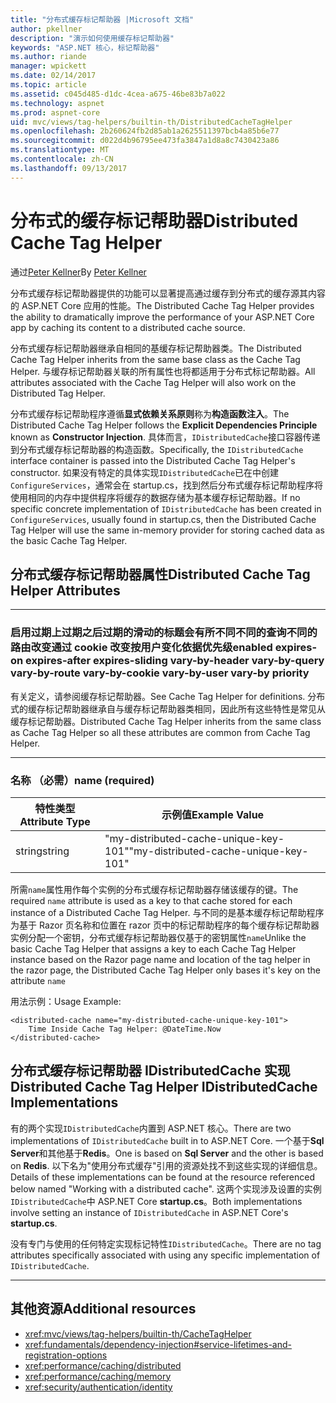 ```yaml
---
title: "分布式缓存标记帮助器 |Microsoft 文档"
author: pkellner
description: "演示如何使用缓存标记帮助器"
keywords: "ASP.NET 核心，标记帮助器"
ms.author: riande
manager: wpickett
ms.date: 02/14/2017
ms.topic: article
ms.assetid: c045d485-d1dc-4cea-a675-46be83b7a022
ms.technology: aspnet
ms.prod: aspnet-core
uid: mvc/views/tag-helpers/builtin-th/DistributedCacheTagHelper
ms.openlocfilehash: 2b260624fb2d85ab1a2625511397bcb4a85b6e77
ms.sourcegitcommit: d022d4b96795ee473fa3847a1d8a8c7430423a86
ms.translationtype: MT
ms.contentlocale: zh-CN
ms.lasthandoff: 09/13/2017
---
```

# <a name="distributed-cache-tag-helper"></a><span data-ttu-id="439e2-104">分布式的缓存标记帮助器</span><span class="sxs-lookup"><span data-stu-id="439e2-104">Distributed Cache Tag Helper</span></span>

<span data-ttu-id="439e2-105">通过[Peter Kellner](http://peterkellner.net)</span><span class="sxs-lookup"><span data-stu-id="439e2-105">By [Peter Kellner](http://peterkellner.net)</span></span> 


<span data-ttu-id="439e2-106">分布式缓存标记帮助器提供的功能可以显著提高通过缓存到分布式的缓存源其内容的 ASP.NET Core 应用的性能。</span><span class="sxs-lookup"><span data-stu-id="439e2-106">The Distributed Cache Tag Helper provides the ability to dramatically improve the performance of your ASP.NET Core app by caching its content to a distributed cache source.</span></span>

<span data-ttu-id="439e2-107">分布式缓存标记帮助器继承自相同的基缓存标记帮助器类。</span><span class="sxs-lookup"><span data-stu-id="439e2-107">The Distributed Cache Tag Helper inherits from the same base class as the Cache Tag Helper.</span></span>  <span data-ttu-id="439e2-108">与缓存标记帮助器关联的所有属性也将都适用于分布式标记帮助器。</span><span class="sxs-lookup"><span data-stu-id="439e2-108">All attributes associated with the Cache Tag Helper will also work on the Distributed Tag Helper.</span></span>


<span data-ttu-id="439e2-109">分布式缓存标记帮助程序遵循**显式依赖关系原则**称为**构造函数注入**。</span><span class="sxs-lookup"><span data-stu-id="439e2-109">The Distributed Cache Tag Helper follows the **Explicit Dependencies Principle** known as **Constructor Injection**.</span></span>  <span data-ttu-id="439e2-110">具体而言，`IDistributedCache`接口容器传递到分布式缓存标记帮助器的构造函数。</span><span class="sxs-lookup"><span data-stu-id="439e2-110">Specifically, the `IDistributedCache` interface container is passed into the Distributed Cache Tag Helper's constructor.</span></span>  <span data-ttu-id="439e2-111">如果没有特定的具体实现`IDistributedCache`已在中创建`ConfigureServices`，通常会在 startup.cs，找到然后分布式缓存标记帮助程序将使用相同的内存中提供程序将缓存的数据存储为基本缓存标记帮助器。</span><span class="sxs-lookup"><span data-stu-id="439e2-111">If no specific concrete implementation of `IDistributedCache` has been created in `ConfigureServices`, usually found in startup.cs, then the Distributed Cache Tag Helper will use the same in-memory provider for storing cached data as the basic Cache Tag Helper.</span></span>

## <a name="distributed-cache-tag-helper-attributes"></a><span data-ttu-id="439e2-112">分布式缓存标记帮助器属性</span><span class="sxs-lookup"><span data-stu-id="439e2-112">Distributed Cache Tag Helper Attributes</span></span>

- - -

### <a name="enabled-expires-on-expires-after-expires-sliding-vary-by-header-vary-by-query-vary-by-route-vary-by-cookie-vary-by-user-vary-by-priority"></a><span data-ttu-id="439e2-113">启用过期上过期之后过期的滑动的标题会有所不同不同的查询不同的路由改变通过 cookie 改变按用户变化依据优先级</span><span class="sxs-lookup"><span data-stu-id="439e2-113">enabled expires-on expires-after expires-sliding vary-by-header vary-by-query vary-by-route vary-by-cookie vary-by-user vary-by priority</span></span>

<span data-ttu-id="439e2-114">有关定义，请参阅缓存标记帮助器。</span><span class="sxs-lookup"><span data-stu-id="439e2-114">See Cache Tag Helper for definitions.</span></span> <span data-ttu-id="439e2-115">分布式的缓存标记帮助器继承自与缓存标记帮助器类相同，因此所有这些特性是常见从缓存标记帮助器。</span><span class="sxs-lookup"><span data-stu-id="439e2-115">Distributed Cache Tag Helper inherits from the same class as Cache Tag Helper so all these attributes are common from Cache Tag Helper.</span></span>

- - -

### <a name="name-required"></a><span data-ttu-id="439e2-116">名称 （必需）</span><span class="sxs-lookup"><span data-stu-id="439e2-116">name (required)</span></span>

| <span data-ttu-id="439e2-117">特性类型</span><span class="sxs-lookup"><span data-stu-id="439e2-117">Attribute Type</span></span>    | <span data-ttu-id="439e2-118">示例值</span><span class="sxs-lookup"><span data-stu-id="439e2-118">Example Value</span></span>     |
|----------------   |----------------   |
| <span data-ttu-id="439e2-119">string</span><span class="sxs-lookup"><span data-stu-id="439e2-119">string</span></span>    | <span data-ttu-id="439e2-120">"my-distributed-cache-unique-key-101"</span><span class="sxs-lookup"><span data-stu-id="439e2-120">"my-distributed-cache-unique-key-101"</span></span>     |

<span data-ttu-id="439e2-121">所需`name`属性用作每个实例的分布式缓存标记帮助器存储该缓存的键。</span><span class="sxs-lookup"><span data-stu-id="439e2-121">The required `name` attribute is used as a key to that cache stored for each instance of a Distributed Cache Tag Helper.</span></span>  <span data-ttu-id="439e2-122">与不同的是基本缓存标记帮助程序为基于 Razor 页名称和位置在 razor 页中的标记帮助程序的每个缓存标记帮助器实例分配一个密钥，分布式缓存标记帮助器仅基于的密钥属性`name`</span><span class="sxs-lookup"><span data-stu-id="439e2-122">Unlike the basic Cache Tag Helper that assigns a key to each Cache Tag Helper instance based on the Razor page name and location of the tag helper in the razor page, the Distributed Cache Tag Helper only bases it's key on the attribute `name`</span></span>

<span data-ttu-id="439e2-123">用法示例：</span><span class="sxs-lookup"><span data-stu-id="439e2-123">Usage Example:</span></span>

```cshtml
<distributed-cache name="my-distributed-cache-unique-key-101">
    Time Inside Cache Tag Helper: @DateTime.Now
</distributed-cache>
```

## <a name="distributed-cache-tag-helper-idistributedcache-implementations"></a><span data-ttu-id="439e2-124">分布式缓存标记帮助器 IDistributedCache 实现</span><span class="sxs-lookup"><span data-stu-id="439e2-124">Distributed Cache Tag Helper IDistributedCache Implementations</span></span>

<span data-ttu-id="439e2-125">有的两个实现`IDistributedCache`内置到 ASP.NET 核心。</span><span class="sxs-lookup"><span data-stu-id="439e2-125">There are two implementations of `IDistributedCache` built in to ASP.NET Core.</span></span>  <span data-ttu-id="439e2-126">一个基于**Sql Server**和其他基于**Redis**。</span><span class="sxs-lookup"><span data-stu-id="439e2-126">One is based on **Sql Server** and the other is based on **Redis**.</span></span> <span data-ttu-id="439e2-127">以下名为"使用分布式缓存"引用的资源处找不到这些实现的详细信息。</span><span class="sxs-lookup"><span data-stu-id="439e2-127">Details of these implementations can be found at the resource referenced below named "Working with a distributed cache".</span></span> <span data-ttu-id="439e2-128">这两个实现涉及设置的实例`IDistributedCache`中 ASP.NET Core **startup.cs**。</span><span class="sxs-lookup"><span data-stu-id="439e2-128">Both implementations involve setting an instance of `IDistributedCache` in ASP.NET Core's **startup.cs**.</span></span>

<span data-ttu-id="439e2-129">没有专门与使用的任何特定实现标记特性`IDistributedCache`。</span><span class="sxs-lookup"><span data-stu-id="439e2-129">There are no tag attributes specifically associated with using any specific implementation of `IDistributedCache`.</span></span>



- - -



## <a name="additional-resources"></a><span data-ttu-id="439e2-130">其他资源</span><span class="sxs-lookup"><span data-stu-id="439e2-130">Additional resources</span></span>

* <xref:mvc/views/tag-helpers/builtin-th/CacheTagHelper>
* <xref:fundamentals/dependency-injection#service-lifetimes-and-registration-options>
* <xref:performance/caching/distributed>
* <xref:performance/caching/memory>
* <xref:security/authentication/identity>
